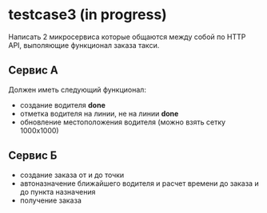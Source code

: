 # testcase3 (in progress)

Написать 2 микросервиса которые общаются между собой по HTTP API, выполяющие функционал заказа такси.

## Сервис А

Должен иметь следующий функционал:

- создание водителя **done**
- отметка водителя на линии, не на линии **done**
- обновление местоположения водителя (можно взять сетку 1000х1000)

## Сервис Б

- создание заказа от и до точки
- автоназначение ближайшего водителя и расчет времени до заказа и до пункта назначения
- получение заказа

